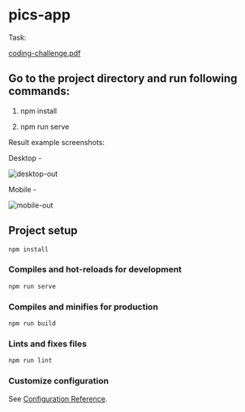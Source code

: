 # pics-app

Task:

[coding-challenge.pdf](https://github.com/techopus/Coding-challenge/files/8693218/coding-challenge.pdf)

## Go to the project directory and run following commands:

1. npm install

2. npm run serve

Result example screenshots:

Desktop -

![desktop-out](https://user-images.githubusercontent.com/92953798/168436206-b0153cc5-07a9-4e24-855f-d070cde1e089.jpg)

Mobile - 

![mobile-out](https://user-images.githubusercontent.com/92953798/168436312-91096014-e838-45e1-b858-977dfb60eb4e.jpg)





## Project setup
```
npm install
```

### Compiles and hot-reloads for development
```
npm run serve
```

### Compiles and minifies for production
```
npm run build
```

### Lints and fixes files
```
npm run lint
```

### Customize configuration
See [Configuration Reference](https://cli.vuejs.org/config/).
